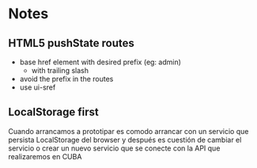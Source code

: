 # Notes

## HTML5 pushState routes
- base href element with desired prefix (eg: admin)
  - with trailing slash
- avoid the prefix in the routes
- use ui-sref

## LocalStorage first
Cuando arrancamos a prototipar es comodo arrancar con un servicio que persista LocalStorage del browser y después es cuestión de cambiar el servicio o crear un nuevo servicio que se conecte con la API que realizaremos en CUBA

